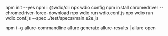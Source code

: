 npm init --yes
npm i @wdio/cli
npx wdio config
npm install chromedriver --chromedriver-force-download
npx wdio run wdio.conf.js
npx wdio run wdio.conf.js --spec ./test/specs/main.e2e.js

npm i -g allure-commandline
allure generate allure-results | allure open
